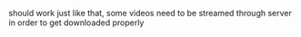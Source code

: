 should work just like that, some videos need to be streamed through server in order to get downloaded properly
